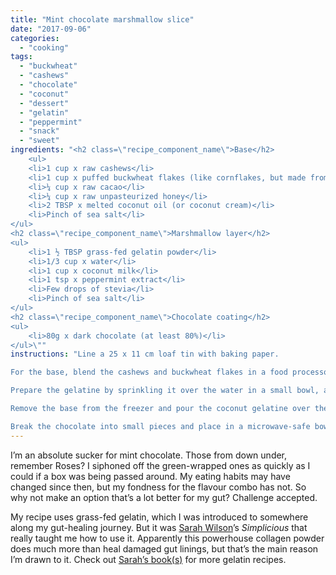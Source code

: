 ```yaml
---
title: "Mint chocolate marshmallow slice"
date: "2017-09-06"
categories: 
  - "cooking"
tags: 
  - "buckwheat"
  - "cashews"
  - "chocolate"
  - "coconut"
  - "dessert"
  - "gelatin"
  - "peppermint"
  - "snack"
  - "sweet"
ingredients: "<h2 class=\"recipe_component_name\">Base</h2>
    <ul>
 	<li>1 cup x raw cashews</li>
 	<li>1 cup x puffed buckwheat flakes (like cornflakes, but made from 100% buckwheat)</li>
 	<li>¼ cup x raw cacao</li>
 	<li>¼ cup x raw unpasteurized honey</li>
 	<li>2 TBSP x melted coconut oil (or coconut cream)</li>
 	<li>Pinch of sea salt</li>
</ul>
<h2 class=\"recipe_component_name\">Marshmallow layer</h2>
<ul>
 	<li>1 ½ TBSP grass-fed gelatin powder</li>
 	<li>1/3 cup x water</li>
 	<li>1 cup x coconut milk</li>
 	<li>1 tsp x peppermint extract</li>
 	<li>Few drops of stevia</li>
 	<li>Pinch of sea salt</li>
</ul>
<h2 class=\"recipe_component_name\">Chocolate coating</h2>
<ul>
 	<li>80g x dark chocolate (at least 80%)</li>
</ul>\""
instructions: "Line a 25 x 11 cm loaf tin with baking paper.

For the base, blend the cashews and buckwheat flakes in a food processor until fine. Add the remaining ingredients and pulse until just combined. Spoon the mixture into the prepared loaf tin and press down with your hands into an even layer. Transfer to the freezer while you work on the filling and coating.

Prepare the gelatine by sprinkling it over the water in a small bowl, and stirring until it dissolves. Leave for 5 minutes until it becomes rubbery. Combine the coconut milk, peppermint, stevia and sea salt in a saucepan and bring to a gentle boil, then remove from the heat. Break up the gelatine and add it to the coconut milk. Stir to dissolve, then blend with a stick blender.

Remove the base from the freezer and pour the coconut gelatine over the top. Place in the fridge for at least 1 hour.

Break the chocolate into small pieces and place in a microwave-safe bowl. Using a low setting on the microwave, warm gently until melted. Another option is to temper the chocolate in a heatproof bowl over a pot of simmering water, making sure the bowl doesn’t come into contact with the water. Pour the melted chocolate over the marshmallow layer and return the tin to the fridge for an hour. Warm a knife under running water before cutting so the chocolate doesn’t crack too much."
---
```

I’m an absolute sucker for mint chocolate. Those from down under, remember Roses? I siphoned off the green-wrapped ones as quickly as I could if a box was being passed around. My eating habits may have changed since then, but my fondness for the flavour combo has not. So why not make an option that’s a lot better for my gut? Challenge accepted.

My recipe uses grass-fed gelatin, which I was introduced to somewhere along my gut-healing journey. But it was [Sarah Wilson](http://www.sarahwilson.com/)’s _Simplicious_ that really taught me how to use it. Apparently this powerhouse collagen powder does much more than heal damaged gut linings, but that’s the main reason I’m drawn to it. Check out [Sarah’s book(s)](https://store.iquitsugar.com/?_ga=2.34907553.1684842874.1504712038-1189743389.1470642739#our_print_books) for more gelatin recipes.
